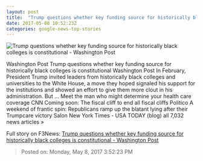 ```yaml
---
layout: post
title:  "Trump questions whether key funding source for historically black colleges is constitutional - Washington Post"
date: 2017-05-08 10:52:23Z
categories: google-news-top-stories
---
```


![Trump questions whether key funding source for historically black colleges is constitutional - Washington Post](https://img.washingtonpost.com/rf/image_1484w/2010-2019/WashingtonPost/2017/05/01/Others/Images/2017-05-01/GettyImages-646016500.jpg)

Washington Post Trump questions whether key funding source for historically black colleges is constitutional Washington Post In February, President Trump invited leaders from historically black colleges and universities to the White House, a move they hoped signaled his support for the institutions and showed an effort to give them more clout in his administration. But ... Meet the man who might determine your health care coverage CNN Coming soon: The fiscal cliff to end all fiscal cliffs Politico A weekend of frantic spin: Republicans ramp up the blatant lying after their Trumpcare victory Salon New York Times - USA TODAY (blog) all 7,032 news articles »


Full story on F3News: [Trump questions whether key funding source for historically black colleges is constitutional - Washington Post](http://www.f3nws.com/n/BnvZND)

> Posted on: Monday, May 8, 2017 3:52:23 PM
